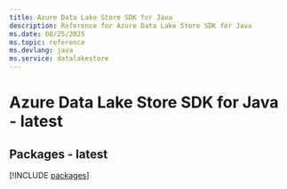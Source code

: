 ```yaml
---
title: Azure Data Lake Store SDK for Java
description: Reference for Azure Data Lake Store SDK for Java
ms.date: 08/25/2025
ms.topic: reference
ms.devlang: java
ms.service: datalakestore
---
```

# Azure Data Lake Store SDK for Java - latest
## Packages - latest
[!INCLUDE [packages](data-lake-store-index.md)]